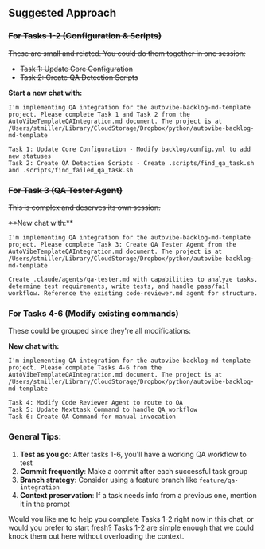 ## Suggested Approach

### ~~For Tasks 1-2 (Configuration & Scripts)~~

~~These are small and related. You could do them together in one session:~~

- ~~Task 1: Update Core Configuration~~
- ~~Task 2: Create QA Detection Scripts~~

**Start a new chat with:**

```
I'm implementing QA integration for the autovibe-backlog-md-template project. Please complete Task 1 and Task 2 from the AutoVibeTemplateQAIntegration.md document. The project is at /Users/stmiller/Library/CloudStorage/Dropbox/python/autovibe-backlog-md-template

Task 1: Update Core Configuration - Modify backlog/config.yml to add new statuses
Task 2: Create QA Detection Scripts - Create .scripts/find_qa_task.sh and .scripts/find_failed_qa_task.sh
```

### ~~For Task 3 (QA Tester Agent)~~

~~This is complex and deserves its own session.~~

~~**~~New chat with:**

```
I'm implementing QA integration for the autovibe-backlog-md-template project. Please complete Task 3: Create QA Tester Agent from the AutoVibeTemplateQAIntegration.md document. The project is at /Users/stmiller/Library/CloudStorage/Dropbox/python/autovibe-backlog-md-template

Create .claude/agents/qa-tester.md with capabilities to analyze tasks, determine test requirements, write tests, and handle pass/fail workflow. Reference the existing code-reviewer.md agent for structure.
```

### For Tasks 4-6 (Modify existing commands)

These could be grouped since they're all modifications:

**New chat with:**

```
I'm implementing QA integration for the autovibe-backlog-md-template project. Please complete Tasks 4-6 from the AutoVibeTemplateQAIntegration.md document. The project is at /Users/stmiller/Library/CloudStorage/Dropbox/python/autovibe-backlog-md-template

Task 4: Modify Code Reviewer Agent to route to QA
Task 5: Update Nexttask Command to handle QA workflow
Task 6: Create QA Command for manual invocation
```

### General Tips:

1. **Test as you go**: After tasks 1-6, you'll have a working QA workflow to test
2. **Commit frequently**: Make a commit after each successful task group
3. **Branch strategy**: Consider using a feature branch like `feature/qa-integration`
4. **Context preservation**: If a task needs info from a previous one, mention it in the prompt

Would you like me to help you complete Tasks 1-2 right now in this chat, or would you prefer to start fresh? Tasks 1-2 are simple enough that we could knock them out here without overloading the context.